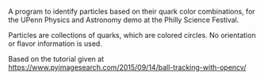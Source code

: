 A program to identify particles based on their quark color combinations, for the UPenn Physics and Astronomy demo at the Philly Science Festival.

Particles are collections of quarks, which are colored circles.
No orientation or flavor information is used.

Based on the tutorial given at
https://www.pyimagesearch.com/2015/09/14/ball-tracking-with-opencv/
